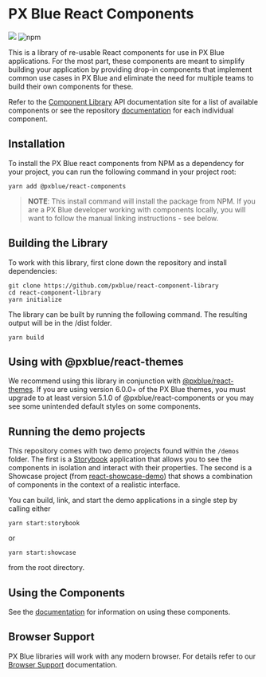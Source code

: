 # PX Blue React Components

[![](https://img.shields.io/circleci/project/github/pxblue/react-component-library/master.svg?style=flat)](https://circleci.com/gh/pxblue/react-component-library/tree/master)
![npm](https://img.shields.io/npm/v/@pxblue/react-components?label=%40pxblue%2Freact-components)

This is a library of re-usable React components for use in PX Blue applications. For the most part, these components are meant to simplify building your application by providing drop-in components that implement common use cases in PX Blue and eliminate the need for multiple teams to build their own components for these.

Refer to the [Component Library](https://pxblue-components.github.io/react/?path=/story/channel-value--with-value) API documentation site for a list of available components or see the repository [documentation](https://github.com/pxblue/react-component-library/tree/dev/docs) for each individual component.

## Installation

To install the PX Blue react components from NPM as a dependency for your project, you can run the following command in your project root:

```shell
yarn add @pxblue/react-components
```

> **NOTE**: This install command will install the package from NPM. If you are a PX Blue developer working with components locally, you will want to follow the manual linking instructions - see below.

## Building the Library

To work with this library, first clone down the repository and install dependencies:

```shell
git clone https://github.com/pxblue/react-component-library
cd react-component-library
yarn initialize
```

The library can be built by running the following command. The resulting output will be in the /dist folder.

```shell
yarn build
```

## Using with @pxblue/react-themes

We recommend using this library in conjunction with [@pxblue/react-themes](https://www.npmjs.com/package/@pxblue/react-themes). If you are using version 6.0.0+ of the PX Blue themes, you must upgrade to at least version 5.1.0 of @pxblue/react-components or you may see some unintended default styles on some components.

## Running the demo projects

This repository comes with two demo projects found within the `/demos` folder.
The first is a [Storybook](https://storybook.js.org/) application that allows you to see the components in isolation and interact with their properties. The second is a Showcase project (from [react-showcase-demo](https://github.com/pxblue/react-showcase-demo)) that shows a combination of components in the context of a realistic interface.

You can build, link, and start the demo applications in a single step by calling either

```shell
yarn start:storybook
```

or

```shell
yarn start:showcase
```

from the root directory.

## Using the Components

See the [documentation](https://github.com/pxblue/react-component-library/tree/dev/docs) for information on using these components.

## Browser Support

PX Blue libraries will work with any modern browser. For details refer to our [Browser Support](https://pxblue.github.io/development/frameworks-web/react#browser-support) documentation.
